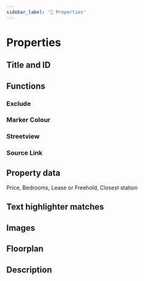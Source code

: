 ```yaml
---
sidebar_label: '🏡 Properties'
---
```


# Properties

## Title and ID

## Functions

### Exclude

### Marker Colour

### Streetview

### Source Link

## Property data

Price, Bedrooms, Lease or Freehold, Closest station

## Text highlighter matches

## Images

## Floorplan

## Description